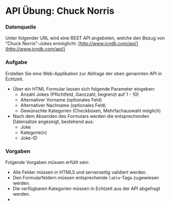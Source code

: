 
# API Übung: Chuck Norris
### Datenquelle
Unter folgender URL wird eine REST API angeboten, welche den Bezug von "Chuck Norris"-Jokes ermöglicht. 
[http://www.icndb.com/api/](http://www.icndb.com/api/)


### Aufgabe
Erstellen Sie eine Web-Applikation zur Abfrage der oben genannten API in Echtzeit.
- Über ein HTML Formular lassen sich folgende Parameter eingeben:
	- Anzahl Jokes (Pflichtfeld, Ganzzahl, begrenzt auf 1 - 10)
	- Alternativer Vorname (optionales Feld)
	- Alternativer Nachname (optionales Feld)
	- Gewünschte Kategorien (Checkboxen, Mehrfachauswahl möglich)
- Nach dem Absenden des Formulars werden die entsprechenden Datensätze angezeigt, bestehend aus:
	- Joke
	- Kategorie(n)
	- Joke-ID

###  Vorgaben
Folgende Vorgaben müssen erfüllt sein:
- Alle Felder müssen in HTML5 und serverseitig validiert werden.
- Den Formularfeldern müssen entsprechende `lable`-Tags zugewiesen werden.
- Die verfügbaren Kategorien müssen in Echtzeit aus der API abgefragt werden.
-  
<!--stackedit_data:
eyJoaXN0b3J5IjpbLTk0MjQ1Njc0NSw0OTc4MTg4MTAsLTg1Nz
gyNDkzOSwxNDk0NDI4MDA1LDE4MjM5ODg3OTIsLTEwNTk2MTkx
MDQsLTE0MjA2MTI5NjhdfQ==
-->